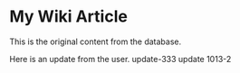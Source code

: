 # My Wiki Article

This is the original content from the database.

Here is an update from the user.
update-333
update 1013-2
